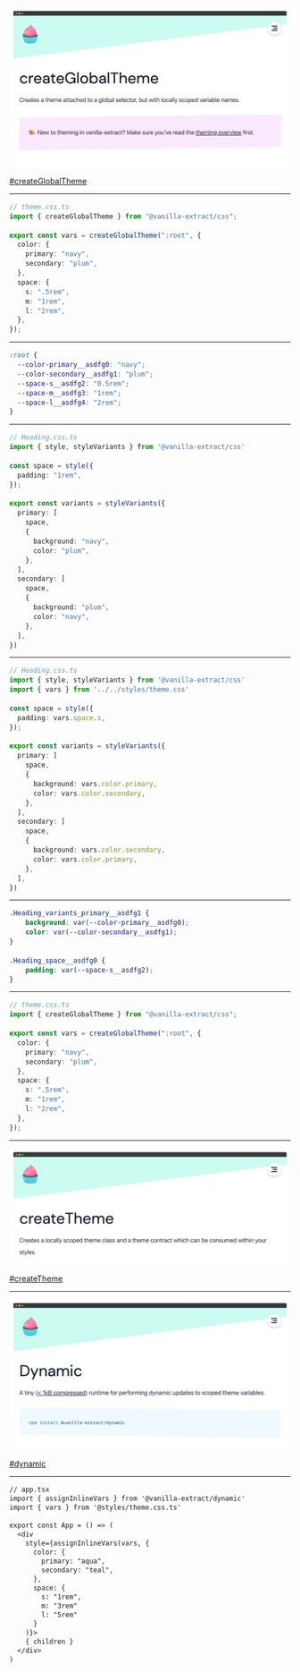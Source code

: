 
<img src="/assets/ve-createglobaltheme.png" style="maxHeight: 75%;" />

[#createGlobalTheme](https://vanilla-extract.style/documentation/global-api/create-global-theme/)

<!-- That's all great, but I'm still hard coding my color and spacing values. I don't like that, let's ameliorate that.

Vanilla extract has several APIs and some additional libraries that help deal with tokens and theming.

We're not going to cover all of these today, but let's first look at the createGlobalTheme function. -->


---

```ts {1|2|4|5-8|9-13}
// theme.css.ts
import { createGlobalTheme } from "@vanilla-extract/css";

export const vars = createGlobalTheme(":root", {
  color: {
    primary: "navy",
    secondary: "plum",
  },
  space: {
    s: ".5rem",
    m: "1rem",
    l: "2rem",
  },
});
```

<!-- let's take a look at what this looks like. Here I've created a theme.css.ts class, so this will run at build time.

click

I'll import the createGlobalTheme function

click

then I'll export a const called vars, which is sort of an arbitrary name, but one that has taken hold in the vanilla-extract community as short for an object that maps to a set of CSS-variables, which is what this createGlobalTheme function will return.

First param will be an element to define those CSS variables on, it's common to use the root element.

click 

then we'll define our vars object structure. This is also relatively arbitrary, but for organization, we'll define a color key with an object containing all the tokens we want to use as keys and the value those tokens should map to.

click

we'll do the same for our spacing tokens and values -->

---

```css {all|2-3|4-6}
:root {
  --color-primary__asdfg0: "navy";
  --color-secondary__asdfg1: "plum";
  --space-s__asdfg2: "0.5rem";
  --space-m__asdfg3: "1rem";
  --space-l__asdfg4: "2rem";
}
```

<!-- Here is the generated CSS. You can see it's a bunch of CSS variables on the root element. These variables are all hashed and in dev builds the name of the tokens will follow the structure of the keys in the object we supplied.

click

you can see we have our 2 CSS variables for each of our navy and plum color

click

and a CSS variable for each of our 3 spacing values.
 -->

---

```ts
// Heading.css.ts
import { style, styleVariants } from '@vanilla-extract/css'

const space = style({
  padding: "1rem",
});

export const variants = styleVariants({
  primary: [
    space,
    {
      background: "navy",
      color: "plum",
    },
  ],
  secondary: [
    space,
    {
      background: "plum",
      color: "navy",
    },
  ],
})
```

<!-- now we can go back to our Heading.css.ts file -->

---

```ts {3|6|13-14,20-21}
// Heading.css.ts
import { style, styleVariants } from '@vanilla-extract/css'
import { vars } from '../../styles/theme.css'

const space = style({
  padding: vars.space.s,
});

export const variants = styleVariants({
  primary: [
    space,
    {
      background: vars.color.primary,
      color: vars.color.secondary,
    },
  ],
  secondary: [
    space,
    {
      background: vars.color.secondary,
      color: vars.color.primary,
    },
  ],
})
```

<!-- import our vars from our theme

click

replace our hardcoded 1rem value with our space key off the vars object

click 

do the same with our color tokens -->

--- 

```css
.Heading_variants_primary__asdfg1 {
    background: var(--color-primary__asdfg0);
    color: var(--color-secondary__asdfg1);
}

.Heading_space__asdfg0 {
    padding: var(--space-s__asdfg2);
}
```

<!-- When we look at the browser we'll see that our styleVariants classes now reference our CSS variable to supply the color and spacing values -->

---

```ts
// theme.css.ts
import { createGlobalTheme } from "@vanilla-extract/css";

export const vars = createGlobalTheme(":root", {
  color: {
    primary: "navy",
    secondary: "plum",
  },
  space: {
    s: ".5rem",
    m: "1rem",
    l: "2rem",
  },
});
```

<!-- like I said this is just one function vanilla-extract has for abstracting themes -->

---

<img src="/assets/ve-createtheme.png" style="maxHeight: 75%;" />

[#createTheme](https://vanilla-extract.style/documentation/api/create-theme/)

<!--
They also have create theme, which uses the vars structure you supply to define a theme contract all the other themes have to adhere to.

That contract will be enforced by TS.

It also returns a generated root class for each theme, so you can swap between themes by swapping that class 
-->

---

<img src="/assets/ve-dynamic.png" style="maxHeight: 75%;" />

[#dynamic](https://vanilla-extract.style/documentation/packages/dynamic/#assigninlinevars)

<!--
There's also this dynamic library that allows you to swap values assigned to the "vars" CSS variables at runtime
-->

---

```tsx {1-2|3|7-17|all}
// app.tsx
import { assignInlineVars } from '@vanilla-extract/dynamic'
import { vars } from '@styles/theme.css.ts'

export const App = () => (
  <div
    style={assignInlineVars(vars, {
      color: {
        primary: "aqua",
        secondary: "teal",
      },
      space: {
        s: "1rem",
        m: "3rem"
        l: "5rem"
      }
    )}>
    { children }
  </div>
)

```

<!--
Basically this allows you to import assignInline vars from vanilla-extract dynamic package

click

import your vars from your theme file

click

then use assignInlineVars to overwrite your vars values. TS will ensure you follow the same object structure

click

super useful if you have to support dozens or hundreds of these where it's impractical to define all the themes at build time and ship them to the browser.

Also useful for creating "preview" interfaces where components immediately change their appearance based on values input in the client, such as a theming admin dashboard. -->